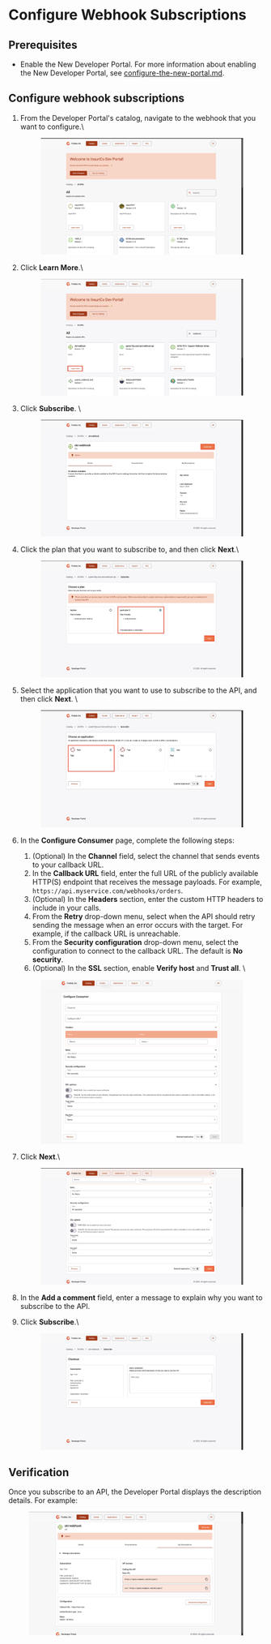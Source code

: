 # Configure Webhook Subscriptions

## Prerequisites&#x20;

* Enable the New Developer Portal. For more information about enabling the New Developer Portal, see [configure-the-new-portal.md](configure-the-new-portal.md "mention").

## Configure webhook subscriptions&#x20;

1.  From the Developer Portal's catalog, navigate to the webhook that you want to configure.\


    <figure><img src="../../.gitbook/assets/image (273).png" alt=""><figcaption></figcaption></figure>
2.  Click **Learn More**.\


    <figure><img src="../../.gitbook/assets/805EA5C8-A387-48A8-962F-8BAF3149889F.jpeg" alt=""><figcaption></figcaption></figure>
3.  Click **Subscribe**. \


    <figure><img src="../../.gitbook/assets/E4E7D948-D35F-4E44-A370-DF4E3D384B10_1_201_a.jpeg" alt=""><figcaption></figcaption></figure>
4.  Click the plan that you want to subscribe to, and then click **Next**.\


    <figure><img src="../../.gitbook/assets/622A15C9-2CBA-4959-9F9E-6F5CF8A8B548.jpeg" alt=""><figcaption></figcaption></figure>
5.  Select the application that you want to use to subscribe to the API, and then click **Next**. \


    <figure><img src="../../.gitbook/assets/35DBD082-6975-44A2-90E6-DD6C5F5BBA59.jpeg" alt=""><figcaption></figcaption></figure>
6.  In the **Configure Consumer** page, complete the following steps:

    1. (Optional) In the **Channel** field, select the channel that sends events to your callback URL.
    2. In the **Callback URL** field, enter the full URL of the publicly available HTTP(S) endpoint that receives the message payloads. For example, `https://api.myservice.com/webhooks/orders`.
    3. (Optional) In the **Headers** section, enter the custom HTTP headers to include in your calls.
    4. From the **Retry** drop-down menu, select when the API should retry sending the message when an error occurs with the target. For example, if the callback URL is unreachable.
    5. From the **Security configuration** drop-down menu, select the configuration to connect to the callback URL. The default is **No security**.
    6. (Optional) In the **SSL** section, enable **Verify host** and **Trust all**. \


    <figure><img src="../../.gitbook/assets/image (274).png" alt=""><figcaption></figcaption></figure>
7.  Click **Next**.\


    <figure><img src="../../.gitbook/assets/E64B2895-B6B3-43C2-BE7A-DD162CC6E029.jpeg" alt=""><figcaption></figcaption></figure>
8. In the **Add a comment** field, enter a message to explain why you want to subscribe to the API.&#x20;
9.  Click **Subscribe**.\


    <figure><img src="../../.gitbook/assets/11C5B4EE-F95D-4A58-A9FC-51BD9FF03EC1 (1).jpeg" alt=""><figcaption></figcaption></figure>

## Verification&#x20;

Once you subscribe to an API, the Developer Portal displays the description details. For example:

<figure><img src="../../.gitbook/assets/image (275).png" alt=""><figcaption></figcaption></figure>
